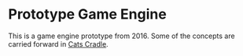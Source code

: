 # Prototype Game Engine

This is a game engine prototype from 2016. Some of the concepts are carried forward in [Cats Cradle](https://github.com/hxtree/cats-cradle).


